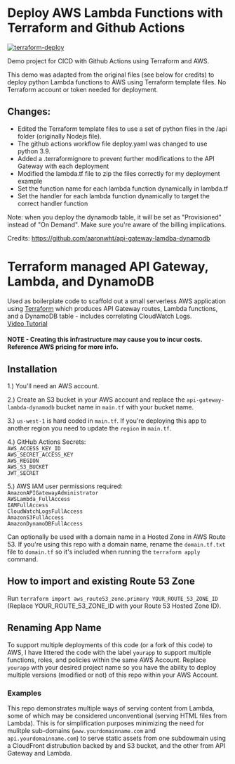 # Deploy AWS Lambda Functions with Terraform and Github Actions
[![terraform-deploy](https://github.com/jmandrake/cicd_terraform_aws/actions/workflows/deploy.yaml/badge.svg)](https://github.com/jmandrake/cicd_terraform_aws/actions/workflows/deploy.yaml)

Demo project for CICD with Github Actions using Terraform and AWS.

This demo was adapted from the original files (see below for credits) to deploy python Lambda functions to AWS using Terraform template files. No Terraform account or token needed for deployment.

## Changes:

- Edited the Terraform template files to use a set of python files in the /api folder (originally Nodejs file).
- The github actions workflow file deploy.yaml was changed to use python 3.9.
- Added a .terraformignore to prevent further modifications to the API Gateway with each deployment
- Modified the lambda.tf file to zip the files correctly for my deployment example
- Set the function name for each lambda function dynamically in lambda.tf
- Set the handler for each lambda function dynamically to target the correct handler function

Note: when you deploy the dynamodb table, it will be set as "Provisioned" instead of "On Demand". Make sure you're aware of the billing implications.


Credits:
https://github.com/aaronwht/api-gateway-lamdba-dynamodb

# Terraform managed API Gateway, Lambda, and DynamoDB

Used as boilerplate code to scaffold out a small serverless AWS application using [Terraform](https://www.terraform.io) which produces API Gateway routes, Lambda functions, and a DynamoDB table - includes correlating CloudWatch Logs.  
[Video Tutorial](https://www.youtube.com/watch?v=Ow0yM4Ebh6k)

#### NOTE - Creating this infrastructure may cause you to incur costs. Reference AWS pricing for more info.

## Installation

1.) You'll need an AWS account.

2.) Create an S3 bucket in your AWS account and replace the `api-gateway-lambda-dynamodb` bucket name in `main.tf` with your bucket name.

3.) `us-west-1` is hard coded in `main.tf`. If you're deploying this app to another region you need to update the `region` in `main.tf`.

4.) GitHub Actions Secrets:  
`AWS_ACCESS_KEY_ID`  
`AWS_SECRET_ACCESS_KEY`  
`AWS_REGION`  
`AWS_S3_BUCKET`  
`JWT_SECRET`

5.) AWS IAM user permissions required:  
`AmazonAPIGatewayAdministrator`  
`AWSLambda_FullAccess`  
`IAMFullAccess`  
`CloudWatchLogsFullAccess`  
`AmazonS3FullAccess`  
`AmazonDynamoDBFullAccess`

Can optionally be used with a domain name in a Hosted Zone in AWS Route 53. If you're using this repo with a domain name, rename the `domain.tf.txt` file to `domain.tf` so it's included when running the `terraform apply` command.

## How to import and existing Route 53 Zone

Run `terraform import aws_route53_zone.primary YOUR_ROUTE_53_ZONE_ID` (Replace YOUR_ROUTE_53_ZONE_ID with your Route 53 Hosted Zone ID).

## Renaming App Name

To support multiple deployments of this code (or a fork of this code) to AWS, I have littered the code with the label `yourapp` to support multiple functions, roles, and policies within the same AWS Account. Replace `yourapp` with your desired project name so you have the ability to deploy multiple versions (modified or not) of this repo within your AWS Account.

### Examples

This repo demonstrates multiple ways of serving content from Lambda, some of which may be considered unconventional (serving HTML files from Lambda). This is for simplification purposes minimizing the need for mulitple sub-domains (`www.yourdomainname.com` and `api.yourdomainname.com`) to serve static assets from one subdowmain using a CloudFront distrubution backed by and S3 bucket, and the other from API Gateway and Lambda.

